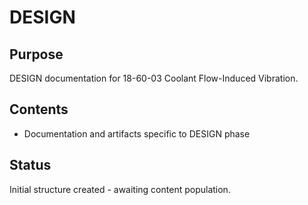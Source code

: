 # DESIGN

## Purpose
DESIGN documentation for 18-60-03 Coolant Flow-Induced Vibration.

## Contents
- Documentation and artifacts specific to DESIGN phase

## Status
Initial structure created - awaiting content population.
